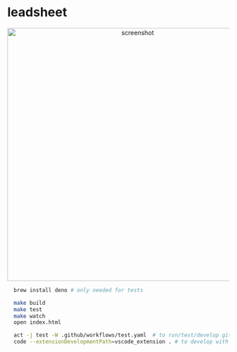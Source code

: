 # leadsheet
<div align="center">
  <img width="575" alt="screenshot" src="https://github.com/pje/leadsheet/assets/319655/07b521cd-c87a-42ed-9057-86c365f7e89b">
</div>

```bash
  brew install deno # only needed for tests

  make build
  make test
  make watch
  open index.html

  act -j test -W .github/workflows/test.yaml  # to run/test/develop github actions locally
  code --extensionDevelopmentPath=vscode_extension . # to develop with the (experimental) vscode syntax enabled for *.leadsheet files
```
